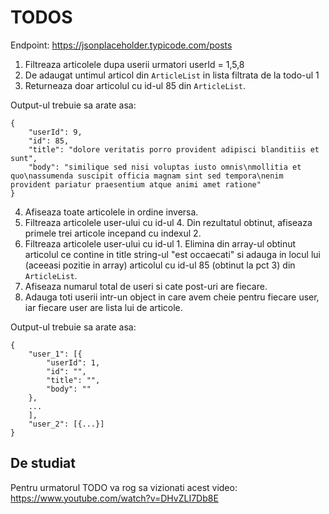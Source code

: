 # TODOS

Endpoint: https://jsonplaceholder.typicode.com/posts

1. Filtreaza articolele dupa userii urmatori userId = 1,5,8
2. De adaugat untimul articol din `ArticleList` in lista filtrata de la todo-ul 1
3. Returneaza doar articolul cu id-ul 85 din `ArticleList`.

Output-ul trebuie sa arate asa:

```
{
    "userId": 9,
    "id": 85,
    "title": "dolore veritatis porro provident adipisci blanditiis et sunt",
    "body": "similique sed nisi voluptas iusto omnis\nmollitia et quo\nassumenda suscipit officia magnam sint sed tempora\nenim provident pariatur praesentium atque animi amet ratione"
}
```

4. Afiseaza toate articolele in ordine inversa.
5. Filtreaza articolele user-ului cu id-ul 4. Din rezultatul obtinut, afiseaza primele trei articole incepand cu indexul 2.
6. Filtreaza articolele user-ului cu id-ul 1. Elimina din array-ul obtinut articolul ce contine in title string-ul "est occaecati" si adauga in locul lui (aceeasi pozitie in array) articolul cu id-ul 85 (obtinut la pct 3) din `ArticleList`.
7. Afiseaza numarul total de useri si cate post-uri are fiecare.
8. Adauga toti userii intr-un object in care avem cheie pentru fiecare user, iar fiecare user are lista lui de articole.

Output-ul trebuie sa arate asa:

```
{
    "user_1": [{
        "userId": 1,
        "id": "",
        "title": "",
        "body": ""
    },
    ...
    ],
    "user_2": [{...}]
}
```

## De studiat

Pentru urmatorul TODO va rog sa vizionati acest video:
https://www.youtube.com/watch?v=DHvZLI7Db8E

